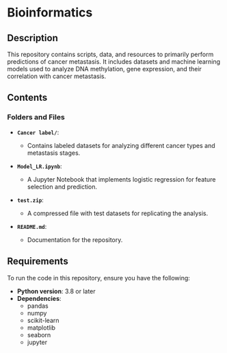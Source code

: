 # Bioinformatics
## **Description**
This repository contains scripts, data, and  resources to primarily perform predictions of cancer metastasis. It includes datasets and machine learning models used to analyze DNA methylation, gene expression, and their correlation with cancer metastasis.

## **Contents**
### **Folders and Files**
- **`Cancer label/`**:
  - Contains labeled datasets for analyzing different cancer types and metastasis stages.

- **`Model_LR.ipynb`**:
  - A Jupyter Notebook that implements logistic regression for feature selection and prediction.

- **`test.zip`**:
  - A compressed file with test datasets for replicating the analysis.

- **`README.md`**:
  - Documentation for the repository.

## **Requirements**
To run the code in this repository, ensure you have the following:
- **Python version**: 3.8 or later
- **Dependencies**:
  - pandas
  - numpy
  - scikit-learn
  - matplotlib
  - seaborn
  - jupyter
